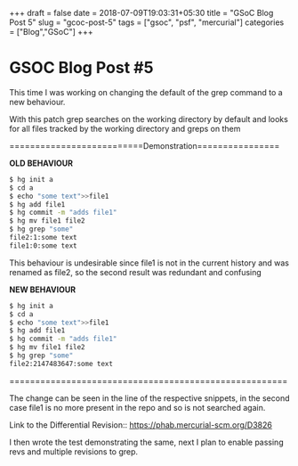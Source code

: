 +++
draft = false
date = 2018-07-09T19:03:31+05:30
title = "GSoC Blog Post 5"
slug = "gcoc-post-5"
tags = ["gsoc", "psf", "mercurial"]
categories = ["Blog","GSoC"]
+++

# GSOC Blog Post #5


This time I was working on changing the default of the grep command to a new behaviour.

With this patch grep searches on the working directory by default
and looks for all files tracked by the working directory and greps on them

==========================Demonstration================

**OLD BEHAVIOUR**
```bash
$ hg init a
$ cd a
$ echo "some text">>file1
$ hg add file1
$ hg commit -m "adds file1"
$ hg mv file1 file2
$ hg grep "some"
file2:1:some text
file1:0:some text
```

This behaviour is undesirable since file1 is not in the current history and was
renamed as file2, so the second result was redundant and confusing

**NEW BEHAVIOUR**
```bash
$ hg init a
$ cd a
$ echo "some text">>file1
$ hg add file1
$ hg commit -m "adds file1"
$ hg mv file1 file2
$ hg grep "some"
file2:2147483647:some text
```

======================================================

The change can be seen in the line of the respective snippets, in the second case file1 is no more present in the repo and so is not searched again.

 

Link to the Differential Revision:: https://phab.mercurial-scm.org/D3826

I then wrote the test demonstrating the same, next I plan to enable passing revs and multiple revisions to grep.
